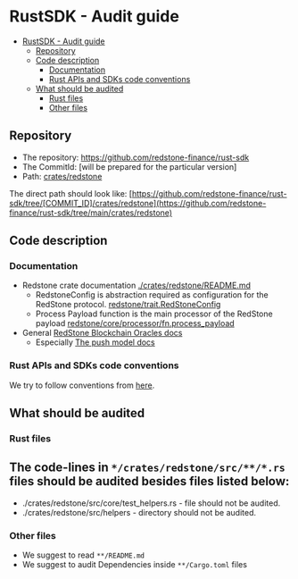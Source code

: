 # RustSDK - Audit guide

<!-- TOC -->

- [RustSDK - Audit guide](#rustsdk---audit-guide)
  - [Repository](#repository)
  - [Code description](#code-description)
    - [Documentation](#documentation)
    - [Rust APIs and SDKs code conventions](#rust-apis-and-sdks-code-conventions)
  - [What should be audited](#what-should-be-audited)
    - [Rust files](#rust-files)
    - [Other files](#other-files)

<!-- TOC -->

## Repository

- The repository: https://github.com/redstone-finance/rust-sdk
- The CommitId: [will be prepared for the particular version]
- Path: [crates/redstone](./src)

The direct path should look like:
[https://github.com/redstone-finance/rust-sdk/tree/[COMMIT_ID]/crates/redstone](https://github.com/redstone-finance/rust-sdk/tree/main/crates/redstone)

## Code description

### Documentation

- Redstone crate documentation [./crates/redstone/README.md](./crates/redstone/README.md)
  - RedstoneConfig is abstraction required as configuration for the RedStone protocol.
    [redstone/trait.RedStoneConfig](https://docs.redstone.finance/rust/redstone/rust_sdk_2/redstone/trait.RedStoneConfig.html)
  - Process Payload function is the main processor of the RedStone payload
    [redstone/core/processor/fn.process_payload](https://docs.redstone.finance/rust/redstone/rust_sdk_2/redstone/core/processor/fn.process_payload.html)
- General [RedStone Blockchain Oracles docs](https://docs.redstone.finance/docs/get-started/data-formatting-processing/)
  - Especially [The push model docs](https://docs.redstone.finance/docs/get-started/models/redstone-push/)

### Rust APIs and SDKs code conventions

We try to follow conventions from [here](https://rust-lang.github.io/api-guidelines/checklist.html).

## What should be audited

### Rust files

## The code-lines in `*/crates/redstone/src/**/*.rs` files should be audited besides files listed below:

- ./crates/redstone/src/core/test_helpers.rs - file should not be audited.
- ./crates/redstone/src/helpers - directory should not be audited.

### Other files

- We suggest to read `**/README.md`
- We suggest to audit Dependencies inside `**/Cargo.toml` files
